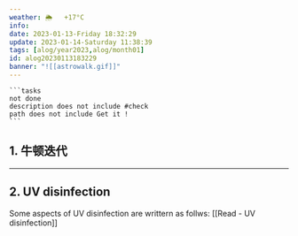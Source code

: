 ```yaml
---
weather: 🌦   +17°C
info: 
date: 2023-01-13-Friday 18:32:29
update: 2023-01-14-Saturday 11:38:39
tags: [alog/year2023,alog/month01]
id: alog20230113183229
banner: "![[astrowalk.gif]]"
---
```

````ad-todo
```tasks
not done
description does not include #check
path does not include Get it !
```
````

## 1. 牛顿迭代

---

## 2. UV disinfection
Some aspects of UV disinfection are writtern as follws:
[[Read - UV disinfection]]
